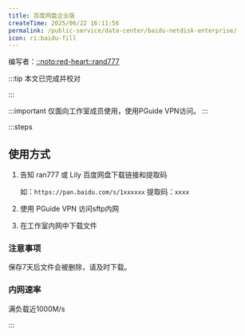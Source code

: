 ```yaml
---
title: 百度网盘企业版
createTime: 2025/06/22 16:11:56
permalink: /public-service/data-center/baidu-netdisk-enterprise/
icon: ri:baidu-fill
---
```


编写者：[::noto:red-heart::rand777](/friends/persons/)

:::tip 本文已完成并校对

:::

:::important 
仅面向工作室成员使用，使用PGuide VPN访问。
:::

:::steps

## 使用方式

1. 告知 ran777 或 Lily 百度网盘下载链接和提取码

    如：`https://pan.baidu.com/s/1xxxxxx` 提取码：`xxxx`
2. 使用 PGuide VPN 访问sftp内网
3. 在工作室内网中下载文件

### 注意事项

保存7天后文件会被删除，请及时下载。

### 内网速率

满负载近1000M/s

:::